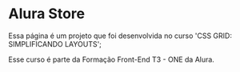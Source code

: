 # Alura Store

Essa página é um projeto que foi desenvolvida no curso
'CSS GRID: SIMPLIFICANDO LAYOUTS';

Esse curso é parte da Formação Front-End T3 - ONE da Alura.
